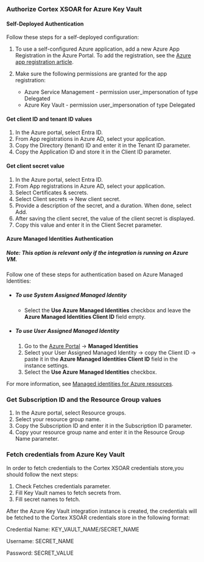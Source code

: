
### Authorize Cortex XSOAR for Azure Key Vault 

#### Self-Deployed Authentication
Follow these steps for a self-deployed configuration:

1. To use a self-configured Azure application, add a new Azure App Registration in the Azure Portal. To add the registration, see the [Azure app registration article](https://docs.microsoft.com/en-us/azure/active-directory/develop/quickstart-register-app).


2. Make sure the following permissions are granted for the app registration:  
   - Azure Service Management - permission user_impersonation of type Delegated
   - Azure Key Vault - permission user_impersonation of type Delegated


#### Get client ID and tenant ID values 

1. In the Azure portal, select Entra ID.
2. From App registrations in Azure AD, select your application.
3. Copy the Directory (tenant) ID and enter it in the Tenant ID parameter.
4. Copy the Application ID and store it in the Client ID parameter.
   
#### Get client secret value

1. In the Azure portal, select Entra ID.
2. From App registrations in Azure AD, select your application.
3. Select Certificates & secrets.
4. Select Client secrets -> New client secret.
5. Provide a description of the secret, and a duration. When done, select Add.
6. After saving the client secret, the value of the client secret is displayed. 
7. Copy this value and enter it in the Client Secret parameter.

#### Azure Managed Identities Authentication
##### Note: This option is relevant only if the integration is running on Azure VM.
Follow one of these steps for authentication based on Azure Managed Identities:

- ##### To use System Assigned Managed Identity
   - Select the **Use Azure Managed Identities** checkbox and leave the **Azure Managed Identities Client ID** field empty.

- ##### To use User Assigned Managed Identity
   1. Go to the [Azure Portal](https://portal.azure.com/) -> **Managed Identities**
   2. Select your User Assigned Managed Identity -> copy the Client ID -> paste it in the **Azure Managed Identities Client ID** field in the instance settings.
   3. Select the **Use Azure Managed Identities** checkbox.

For more information, see [Managed identities for Azure resources](https://learn.microsoft.com/en-us/azure/active-directory/managed-identities-azure-resources/overview).


### Get Subscription ID and the Resource Group values

1. In the Azure portal, select Resource groups.
2. Select your resource group name.
3. Copy the Subscription ID and enter it in the Subscription ID parameter.
4. Copy your resource group name and enter it in the Resource Group Name parameter.


 ### Fetch credentials from Azure Key Vault
In order to fetch credentials to the Cortex XSOAR credentials store,you should follow the next steps:
1. Check Fetches credentials parameter.
2. Fill Key Vault names to fetch secrets from.
3. Fill secret names to fetch.

After the Azure Key Vault integration instance is created, the credentials will be fetched
to the Cortex XSOAR credentials store in the following format:

Credential Name: KEY_VAULT_NAME/SECRET_NAME

Username: SECRET_NAME

Password: SECRET_VALUE
